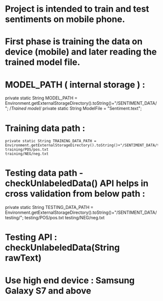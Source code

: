 # Project is intended to train and test sentiments on mobile phone.
# First phase is training the data on device (mobile) and later reading the trained model file.
# MODEL_PATH ( internal storage ) :
 
   private static String MODEL_PATH = Environment.getExternalStorageDirectory().toString()+"/SENTIMENT_DATA/";
   /*Trained model*/
   private static String ModelFile = "Sentiment.text";  
 
# Training data path  :
  
    private static String TRAINING_DATA_PATH = Environment.getExternalStorageDirectory().toString()+"/SENTIMENT_DATA/training/";
    training/POS/pos.txt
    training/NEG/neg.txt
  
# Testing data path  - checkUnlabeledData() API helps in cross validation from below path :
 
   private static String TESTING_DATA_PATH = Environment.getExternalStorageDirectory().toString()+"/SENTIMENT_DATA/testing/";
   testing/POS/pos.txt
   testing/NEG/neg.txt
  
# Testing API : checkUnlabeledData(String rawText)
# Use high end device : Samsung Galaxy S7 and above
